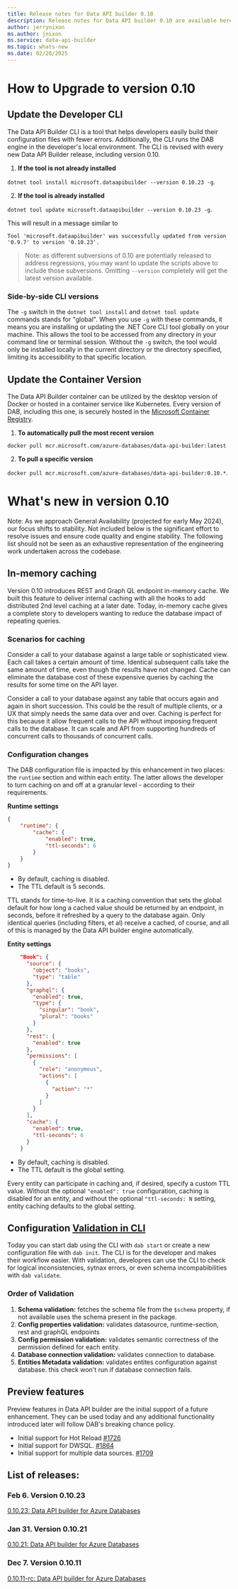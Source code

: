 ```yaml
---
title: Release notes for Data API builder 0.10
description: Release notes for Data API builder 0.10 are available here.
author: jerrynixon
ms.author: jnixon
ms.service: data-api-builder 
ms.topic: whats-new 
ms.date: 02/20/2025
---
```


# How to Upgrade to version 0.10

## Update the Developer CLI

The Data API Builder CLI is a tool that helps developers easily build their configuration files with fewer errors. Additionally, the CLI runs the DAB engine in the developer's local environment. The CLI is revised with every new Data API Builder release, including version 0.10. 

1. **If the tool is not already installed**

`dotnet tool install microsoft.dataapibuilder --version 0.10.23 -g`.

2. **If the tool is already installed**

`dotnet tool update microsoft.dataapibuilder --version 0.10.23 -g`.

This will result in a message similar to 

`Tool 'microsoft.dataapibuilder' was successfully updated from version '0.9.7' to version '0.10.23'.`

> Note: as different subversions of 0.10 are potentially released to address regressions, you may want to update the scripts above to include those subversions. Omitting `--version` completely will get the latest version available.

### Side-by-side CLI versions

The `-g` switch in the `dotnet tool install` and `dotnet tool update` commands stands for "global". When you use `-g` with these commands, it means you are installing or updating the .NET Core CLI tool globally on your machine. This allows the tool to be accessed from any directory in your command line or terminal session. Without the `-g` switch, the tool would only be installed locally in the current directory or the directory specified, limiting its accessibility to that specific location.

## Update the Container Version

The Data API Builder container can be utilized by the desktop version of Docker or hosted in a container service like Kubernetes. Every version of DAB, including this one, is securely hosted in the [Microsoft Container Registry](https://aka.ms/dab/registry). 

1. **To automatically pull the most recent version**

`docker pull mcr.microsoft.com/azure-databases/data-api-builder:latest`

2. **To pull a specific version**

`docker pull mcr.microsoft.com/azure-databases/data-api-builder:0.10.*`.

# What's new in version 0.10

Note: As we approach General Availability (projected for early May 2024), our focus shifts to stability. Not included below is the significant effort to resolve issues and ensure code quality and engine stability. The following list should not be seen as an exhaustive representation of the engineering work undertaken across the codebase.

## In-memory caching

Version 0.10 introduces REST and Graph QL endpoint in-memory cache. We built this feature to deliver internal caching with all the hooks to add distributed 2nd level caching at a later date. Today, in-memory cache gives a complete story to developers wanting to reduce the database impact of repeating queries.

### Scenarios for caching

Consider a call to your database against a large table or sophisticated view. Each call takes a certain amount of time. Identical subsequent calls take the same amount of time, even though the results have not changed. Cache can eliminate the database cost of these expensive queries by caching the results for some time on the API layer.

Consider a call to your database against any table that occurs again and again in short succession. This could be the result of multiple clients, or a UX that simply needs the same data over and over. Caching is perfect for this because it allow frequent calls to the API without imposing frequent calls to the database. It can scale and API from supporting hundreds of concurrent calls to thousands of concurrent calls.

### Configuration changes

The DAB configuration file is impacted by this enhancement in two places: the `runtime` section and within each entity. The latter allows the developer to turn caching on and off at a granular level - according to their requirements.

**Runtime settings**

```json
{
    "runtime": {
        "cache": {
            "enabled": true,
            "ttl-seconds": 6
        }
    }
}
```

 - By default, caching is disabled.
 - The TTL default is 5 seconds.

TTL stands for time-to-live. It is a caching convention that sets the global default for how long a cached value should be returned by an endpoint, in seconds, before it refreshed by a query to the database again. Only identical queries (including filters, et al) receive a cached, of course, and all of this is managed by the Data API builder engine automatically.

**Entity settings**

```json
    "Book": {
      "source": {
        "object": "books",
        "type": "table"
      },
      "graphql": {
        "enabled": true,
        "type": {
          "singular": "book",
          "plural": "books"
        }
      },
      "rest": {
        "enabled": true
      },
      "permissions": [
        {
          "role": "anonymous",
          "actions": [
            {
              "action": "*"
            }
          ]
        }
      ],
      "cache": {
        "enabled": true,
        "ttl-seconds": 6
      }
    }
``` 

 - By default, caching is disabled.
 - The TTL default is the global setting.

Every entity can participate in caching and, if desired, specify a custom TTL value. Without the optional `"enabled": true` configuration, caching is disabled for an entity, and without the optional `"ttl-seconds: N` setting, entity caching defaults to the global setting. 

## Configuration [Validation in CLI](https://github.com/Azure/data-api-builder/commit/e26d50717753272ca797c45c19e7aad6b6e52f91)

Today you can start dab using the CLI with `dab start` or create a new configuration file with `dab init`. The CLI is for the developer and makes their workflow easier. With validation, developres can use the CLI to check for logical inconsistencies, sytnax errors, or even schema incompabibilities with `dab validate`.

### Order of Validation
1. **Schema validation:** fetches the schema file from the `$schema`
property, if not available uses the schema present in the package.
2. **Config properties validation:** validates datasource,
runtime-section, rest and graphQL endpoints
3. **Config permission validation:** validates semantic correctness of
the permission defined for each entity.
4. **Database connection validation:** validates connection to database.
5. **Entities Metadata validation:** validates entites configuration
against database. this check won't run if database connection fails.

## Preview features

Preview features in Data API builder are the initial support of a future enhancement. They can be used today and any additional functionality introduced later will follow DAB's breaking chance policy. 

- Initial support for Hot Reload [#1726](https://github.com/Azure/data-api-builder/pull/1726)
- Initial support for DWSQL. [#1864](https://github.com/Azure/data-api-builder/pull/1864)
- Initial support for multiple data sources. [#1709](https://github.com/Azure/data-api-builder/pull/1709)

## List of releases:

### Feb 6. Version 0.10.23
[0.10.23: Data API builder for Azure Databases](https://github.com/Azure/data-api-builder/releases/tag/v0.10.23)

### Jan 31. Version 0.10.21

[0.10.21: Data API builder for Azure Databases](https://github.com/Azure/data-api-builder/releases/tag/v0.10.21)

### Dec 7. Version 0.10.11

[0.10.11-rc: Data API builder for Azure Databases](https://github.com/Azure/data-api-builder/releases/tag/v0.10.11-rc)